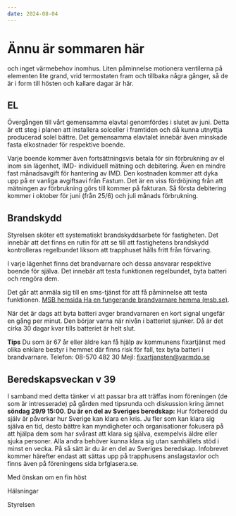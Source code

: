 ```yaml
---
date: 2024-08-04
---
```


# Ännu är sommaren här

och inget värmebehov inomhus. Liten påminnelse motionera ventilerna på
elementen lite grand, vrid termostaten fram och tillbaka några gånger, så de är
i form till hösten och kallare dagar är här.

## EL

Övergången till vårt gemensamma elavtal genomfördes i slutet av juni. Detta är
ett steg i planen att installera solceller i framtiden och då kunna utnyttja
producerad solel bättre. Det gemensamma elavtalet innebär även minskade fasta
elkostnader för respektive boende.

Varje boende kommer även fortsättningsvis betala för sin förbrukning av el inom
sin lägenhet, IMD- individuell mätning och debitering. Även en mindre fast
månadsavgift för hantering av IMD. Den kostnaden kommer att dyka upp på er
vanliga avgiftsavi från Fastum. Det är en viss fördröjning från att mätningen
av förbrukning görs till kommer på fakturan. Så första debitering kommer i
oktober för juni (från 25/6) och juli månads förbrukning.

## Brandskydd

Styrelsen sköter ett systematiskt brandskyddsarbete för fastigheten. Det
innebär att det finns en rutin för att se till att fastighetens brandskydd
kontrolleras regelbundet liksom att trapphuset hålls fritt från förvaring.

I varje lägenhet finns det brandvarnare och dessa ansvarar respektive boende
för själva. Det innebär att testa funktionen regelbundet, byta batteri och
rengöra dem.

Det går att anmäla sig till en sms-tjänst för att få påminnelse att testa
funktionen. [MSB hemsida Ha en fungerande brandvarnare hemma (msb.se)](https://www.msb.se/sv/rad-till-privatpersoner/brandsakerhet-i-hemmet/brandskyddsutrustning/brandvarnare/).

När det är dags att byta batteri avger brandvarnaren en kort signal ungefär en
gång per minut. Den börjar varna när nivån i batteriet sjunker. Då är det cirka
30 dagar kvar tills batteriet är helt slut.

**Tips** Du som är 67 år eller äldre kan få hjälp av kommunens fixartjänst med
olika enklare bestyr i hemmet där finns risk för fall, tex byta batteri i
brandvarnare. Telefon: 08-570 482 30 Mejl: <fixartjansten@varmdo.se>

## Beredskapsveckan v 39

I samband med detta tänker vi att passar bra att träffas inom föreningen (de
som är intresserade) på gården med tipsrunda och diskussion kring ämnet
**söndag 29/9 15:00**. **Du är en del av Sveriges beredskap:** Hur förberedd du
själv är påverkar hur Sverige kan klara en kris. Ju fler som kan klara sig
själva en tid, desto bättre kan myndigheter och organisationer fokusera på att
hjälpa dem som har svårast att klara sig själva, exempelvis äldre eller sjuka
personer. Alla andra behöver kunna klara sig utan samhällets stöd i minst en
vecka. På så sätt är du är en del av Sveriges beredskap. Infobrevet kommer
härefter endast att sättas upp på trapphusens anslagstavlor och finns även på
föreningens sida brfglasera.se.

Med önskan om en fin höst

Hälsningar

Styrelsen
